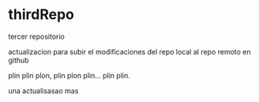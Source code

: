# thirdRepo
tercer repositorio

actualizacion para subir el modificaciones del repo local al repo remoto en github

plin plin plon, plin plon plin... plin plin.


una actualisasao mas
